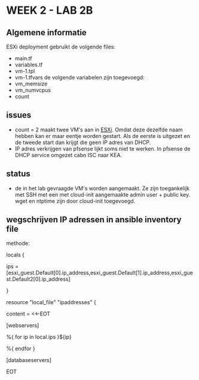 # WEEK 2 - LAB 2B
## Algemene informatie
ESXi deployment gebruikt de volgende files:
- main.tf
- variables.tf
- vm-1.tpl
- vm-1.tfvars
de volgende variabelen zijn toegevoegd:
- vm_memsize
- vm_numvcpus
- count

## issues
- count = 2 maakt twee VM's aan in <ins>ESXi</ins>. Omdat deze dezelfde naam hebben kan er maar eentje worden gestart. Als de eerste is uitgezet en de tweede start dan krijgt die geen IP adres van DHCP. 
- IP adres verkrijgen van pfsense lijkt soms niet te werken. In pfsense de DHCP service omgezet cabn ISC naar KEA. 

## status
- de in het lab gevraagde VM's worden aangemaakt. Ze zijn toegankelijk met SSH met een met cloud-init aangemaakte admin user + public key. wget en ntptime zijn door cloud-init toegevoegd.

## wegschrijven IP adressen in ansible inventory file
methode:

locals {

  ips = [esxi_guest.Default[0].ip_address,esxi_guest.Default[1].ip_address,esxi_guest.Default2[0].ip_address]

}

resource "local_file" "ipaddresses" { 
   
   content = <<-EOT <br>
   
   [webservers]
   
   %{ for ip in local.ips }${ip}
   
   %{ endfor }
   
   [databaseservers]
   
   EOT
